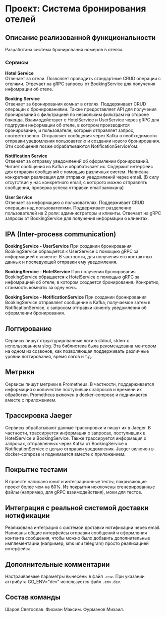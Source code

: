 # Проект: Система бронирования отелей

## Описание реализованной функциональности

Разработана система бронирования номеров в отелях.

### Сервисы

**Hotel Service**\
Отвечает за отели. Позволяет проводить стандартные CRUD операции с отелями.
Отвечает на gRPC запросы от BookingService для получения инфомрации об отеле.

**Booking Service**\
Отвечает за бронирования комнат в отелях. 
Поддерживает CRUD операции с бронированиями. Также предоставляет API для получения бронирований с фильтрацией по нескольким фильтрам на стороне бэкенда. 
Взаимодействует с HotelService и UserService через gRPC для подгрузки информации об отеле, в котором производится бронирование, и пользователе, который отправляет запрос, соответственно.
Отправляет сообщения через Kafka о необходимости отправки уведомления пользователю и создании нового бронирования. Эти сообщения позже обрабатываются NotificationService'ом.

**Notification Service**\
Отвечает за отправку уведомлений об оформлении бронирований.
Читает сообщения из Kafka и обрабатывает их.
Содержит интерфейс для отправки сообщений с помощью различных систем.
Написана конкретная реализация для отправки уведомлений через email.
(В силу отсутствия у нас конкретного email, с которого можно отправлять сообщения, проверка успеха отправки email замокана)

**User Service**\
Отвечает за информацию о пользователях.
Поддерживает CRUD операции над пользователями.
Поддерживает разделение пользователей на 2 роли: администраторы и клиенты.
Отвечает на gRPC запросы от BookingService для получения информации о клиентах.

## IPA (Inter-process communication)
**BookingService - UserService**
При создании бронирования BookingService обращается к UserService с помощью gRPC за информацией о клиенте. В частности, для получения его контактных данных и последующей отправки ему уведомления.

**BookingService - HotelService**
При получении бронирования BookingService обращается к HotelService с помощью gRPC за инфомрацией об отеле, в котором создается бронирования. Конкретно, стоимость комнаты за одну ночь.

**BookingService - NotificationService**
При создании бронирования BookingService отправляет сообщение в Kafka, получаемое затем в NotificationService, с запросом отправки клиенту уведомления об оформлении бронирования.

## Логгирование
Сервисы пишут структурированные логи в stdout, stderr с использованием slog.
Эта библиотека была рекомендована ментором на одном из созвонов, как позволяющая поддерживать различные уровни логгирования, время логов и т.д.

## Метрики
Сервисы пишут метрики в Prometheus. 
В частности, поддерживается информация о количестве поступивших запросов и времени их обработки.
Prometheus включен в docker-compose и поднимается вместе с приложением.

## Трассировка Jaeger
Сервисы обрабатывают данные трассировки и пишут их в Jaeger.
В частности, трассируется информация о запросах, поступивших в HotelService и BookingService.
Также трассируется информация о запросах, отправленных через Kafka от BookingService к NotificationService с целью отправки уведомления.
Jaeger включен в docker-compose и поднимается вместе с приложением.

## Покрытие тестами
В проекте написано юнит и интеграционные тесты, покрывающие проект более чем на 60%.
Из покрытия исключены сгенерированные файлы (например, для gRPC взаимодействия), моки для тестов.

## Интеграция с реальной системой доставки нотификации
Реализована интеграция с системой доставки нотификации через email.
Написаны общие интерфейсы отправки сообщений и оформления контента сообщения, чтобы можно было добавить дополнительные имплементации (например, sms или telegram) просто реализацией интерфейса.

## Дополнительные комментарии
Настраиваемые параметры вынесены в файл `.env`. 
При указании аттрибута GO_ENV="dev" используется файл `.env.dev`.

## Состав команды
Шаров Святослав. Фисман Максим. Фурманов Михаил.
